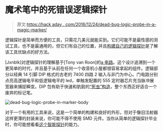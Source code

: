 # 魔术笔中的死错误逻辑探针

> 原文:[https://hack aday . com/2016/12/24/dead-bug-logic-probe-in-a-magic-marker/](https://hackaday.com/2016/12/24/dead-bug-logic-probe-in-a-magic-marker/)

逻辑探针是简单而方便的工具，只需花几美元就能买到。它们可能不是最性感的测试工具，也不是最通用的，但它们有自己的位置，并且[构建自己的逻辑探针](http://yeoldetransistor.tumblr.com/post/154463437509/a-logic-probe)是了解该工具优缺点的好方法。

[Jxnblk]对逻辑探针的理解基于[Tony van Roon]的[a 电路](http://www.sentex.ca/~mec1995/circ/probe1.htm)。这个设计追溯到一个更简单的时代，并且基于从前在任何一个收音机小屋都很容易拿起的组件。逻辑部分以经典 14 引脚 DIP 格式的古老的 7400 四路 2 输入与非门为中心。门电路分别点亮高逻辑电平和低逻辑电平的 led，单触发配置的 555 定时器芯片充当脉冲展宽器来捕捉瞬变。DIP 包有助于快速和肮脏的[“死虫”构造](http://hackaday.com/2016/05/04/getting-ugly-dead-bugs-and-going-to-manhattan/)，整个东西正好适合一个废弃的标记笔。

![dead-bug-logic-probe-in-marker-body](../Images/ee7afa078ce9d6cc27df99d14e8211af.png)

对于一个有用的工具来说，这是一个简单的构建和良好的外形，但对于像旧注射器这样更薄的封装来说，你可能不得不使用 SMD 元件。当你从简单的逻辑探针毕业时，你可能想看看[这个智能探针](https://hackaday.com/2014/05/29/tiq-probe-is-more-logical-than-most/)的能力。